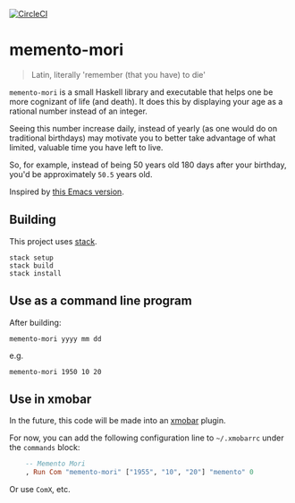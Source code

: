 [![CircleCI](https://circleci.com/gh/maxthomas/memento-mori.svg?style=svg)](https://circleci.com/gh/maxthomas/memento-mori)

# memento-mori

> Latin, literally 'remember (that you have) to die'

`memento-mori` is a small Haskell library and executable that helps
one be more cognizant of life (and death). It does this by displaying
your age as a rational number instead of an integer.

Seeing this number increase daily, instead of yearly (as one would do
on traditional birthdays) may motivate you to better take advantage of
what limited, valuable time you have left to live.

So, for example, instead of being 50 years old 180 days after your birthday,
you'd be approximately `50.5` years old.

Inspired by [this Emacs version](https://github.com/lassik/emacs-memento-mori/blob/master/memento-mori.el).

## Building

This project uses [stack][stack].

``` shell
stack setup
stack build
stack install
```

## Use as a command line program

After building:

``` shell
memento-mori yyyy mm dd
```

e.g.

``` shell
memento-mori 1950 10 20
```

## Use in xmobar

In the future, this code will be made into an [xmobar][xmobar] plugin.

For now, you can add the following configuration line to `~/.xmobarrc`
under the `commands` block:

``` haskell
    -- Memento Mori
    , Run Com "memento-mori" ["1955", "10", "20"] "memento" 0
```

Or use `ComX`, etc.

[xmobar]: https://xmobar.org
[stack]: https://docs.haskellstack.org/en/stable/README/
